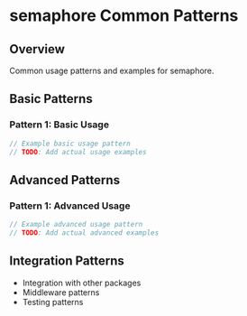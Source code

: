 # semaphore Common Patterns

## Overview

Common usage patterns and examples for semaphore.

## Basic Patterns

### Pattern 1: Basic Usage

```go
// Example basic usage pattern
// TODO: Add actual usage examples
```

## Advanced Patterns

### Pattern 1: Advanced Usage

```go
// Example advanced usage pattern  
// TODO: Add actual advanced examples
```

## Integration Patterns

- Integration with other packages
- Middleware patterns
- Testing patterns

<!-- 
GUIDE CONTENT NOTICE:
This file is only created if it doesn't exist. Once created, it won't be overwritten
by the documentation generator, so you can safely edit and maintain the content.
-->
